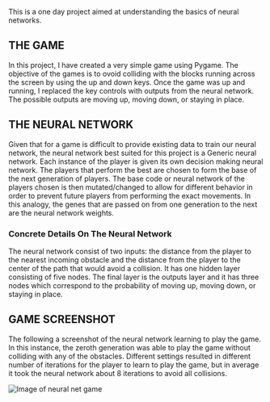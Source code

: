 This is a one day project aimed at understanding the basics of neural networks. 

## THE GAME 
In this project, I have created a very simple game using Pygame. The objective of the games is to ovoid colliding with the blocks running across the screen by using the up and down keys. Once the game was up and running, I replaced the key controls with outputs from the neural network. The possible outputs are moving up, moving down, or staying in place. 

## THE NEURAL NETWORK
Given that for a game is difficult to provide existing data to train our neural network, the neural network best suited for this project is a Generic neural network. Each instance of the player is given its own decision making neural network. The players that perform the best are chosen to form the base of the next generation of players. The base code or neural network of the players chosen is then mutated/changed to allow for different behavior in order to prevent future players from performing the exact movements. In this analogy, the genes that are passed on from one generation to the next are the neural network weights. 

### Concrete Details On The Neural Network
The neural network consist of two inputs: the distance from the player to the nearest incoming obstacle and the distance from the player to the center of the path that would avoid a collision. It has one hidden layer consisting of five nodes. The final layer is the outputs layer and it has three nodes which correspond to the probability of moving up, moving down, or staying in place. 


## GAME SCREENSHOT 
The following a screenshot of the neural network learning to play the game. In this instance, the zeroth generation was able to play the game without colliding with any of the obstacles. Different settings resulted in different number of iterations for the player to learn to play the game, but in average it took the neural network about 8 iterations to avoid all collisions. 


![Image of neural net game](https://raw.githubusercontent.com/josherrera2020/hello_world_of_neural_network/master/working_neural_net_game_1.png)
